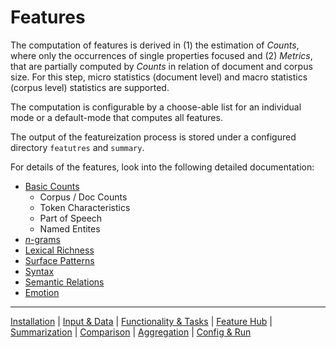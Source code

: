 # Features

The computation of features is derived in (1) the estimation of _Counts_, where only the occurrences of single properties focused and (2) _Metrics_, that are partially computed by _Counts_ in relation of document and corpus size. For this step, micro statistics (document level) and macro statistics (corpus level) statistics are supported.

The computation is configurable by a choose-able list for an individual mode or a default-mode that computes all features.

The output of the featureization process is stored under a configured directory `featutres` and `summary`.

For details of the features, look into the following detailed documentation:

* [Basic Counts ](features/basics.md)
  * Corpus / Doc Counts
  * Token Characteristics
  * Part of Speech
  * Named Entites
* [$n$-grams](features/ngrams.md)
* [Lexical Richness](features/lexical_richness.md)
* [Surface Patterns](features/surface.md)
* [Syntax](features/syntax.md)
* [Semantic Relations](features/semantic_relations.md)
* [Emotion](features/emotion.md)

----
[Installation](../installation.md) | [Input & Data](input.md) | [Functionality & Tasks](tasks.md) | [Feature Hub](features.md) | [Summarization](analytics/summarization.md) | [Comparison](analytics/comparison.md) | [Aggregation](analytics/aggregation.md) | [Config & Run](configuration.md)